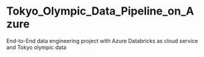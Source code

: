 # Tokyo_Olympic_Data_Pipeline_on_Azure
End-to-End data engineering project with Azure Databricks as cloud service and Tokyo olympic data
